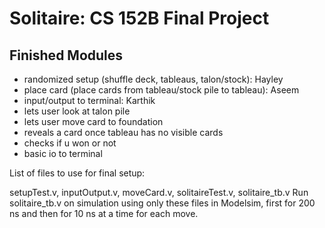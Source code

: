 # Solitaire: CS 152B Final Project

## Finished Modules
- randomized setup (shuffle deck, tableaus, talon/stock): Hayley
- place card (place cards from tableau/stock pile to tableau): Aseem
- input/output to terminal: Karthik
- lets user look at talon pile 
- lets user move card to foundation 
- reveals a card once tableau has no visible cards 
- checks if u won or not 
- basic io to terminal

List of files to use for final setup:

setupTest.v, inputOutput.v, moveCard.v, solitaireTest.v, solitaire_tb.v
Run solitaire_tb.v on simulation using only these files in Modelsim, first for 200 ns and then for 10 ns at a time for each move.
